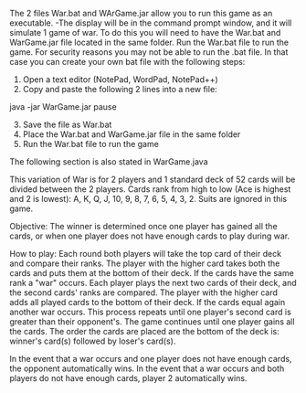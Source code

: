 The 2 files War.bat and WArGame.jar allow you to run this game as an executable.
 -The display will be in the command prompt window, and it will simulate 1 game of war.
To do this you will need to have the War.bat and WarGame.jar file located in the same folder.
Run the War.bat file to run the game.
For security reasons you may not be able to run the .bat file. In that case you can create your own bat file with the following steps:

1) Open a text editor (NotePad, WordPad, NotePad++)
2) Copy and paste the following 2 lines into a new file:

java -jar WarGame.jar
pause

3) Save the file as War.bat
4) Place the War.bat and WarGame.jar file in the same folder
5) Run the War.bat file to run the game

The following section is also stated in WarGame.java

This variation of War is for 2 players and 1 standard deck of 52 cards will be divided between the 2 players.
Cards rank from high to low (Ace is highest and 2 is lowest): A, K, Q, J, 10, 9, 8, 7, 6, 5, 4, 3, 2.
Suits are ignored in this game.

Objective: The winner is determined once one player has gained all the cards, or when one player does not have enough cards to play during war.
 
How to play: Each round both players will take the top card of their deck and compare their ranks.
The player with the higher card takes both the cards and puts them at the bottom of their deck.
If the cards have the same rank a "war" occurs. 
Each player plays the next two cards of their deck, and the second cards' ranks are compared.
The player with the higher card adds all played cards to the bottom of their deck.
If the cards equal again another war occurs. 
This process repeats until one player's second card is greater than their opponent's.
The game continues until one player gains all the cards.
The order the cards are placed are the bottom of the deck is: winner's card(s) followed by loser's card(s).

In the event that a war occurs and one player does not have enough cards, the opponent automatically wins.
In the event that a war occurs and both players do not have enough cards, player 2 automatically wins.
